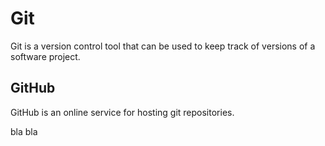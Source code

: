 # Git

Git is a version control tool that can be used to keep track of versions of a software project.

## GitHub

GitHub is an online service for hosting git repositories.

bla bla